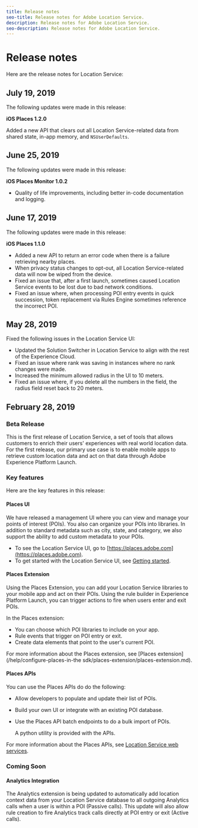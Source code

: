 ```yaml
---
title: Release notes
seo-title: Release notes for Adobe Location Service.
description: Release notes for Adobe Location Service.
seo-description: Release notes for Adobe Location Service.
---
```


# Release notes

Here are the release notes for Location Service:

## July 19, 2019

The following updates were made in this release:

**iOS Places 1.2.0**

Added a new API that clears out all Location Service-related data from shared state, in-app memory, and `NSUserDefaults`.

## June 25, 2019

The following updates were made in this release:

**iOS Places Monitor 1.0.2**

* Quality of life improvements, including better in-code documentation and logging.

## June 17, 2019

The following updates were made in this release:

**iOS Places 1.1.0**

* Added a new API to return an error code when there is a failure retrieving nearby places.
* When privacy status changes to opt-out, all Location Service-related data will now be wiped from the device.
* Fixed an issue that, after a first launch, sometimes caused Location Service events to be lost due to bad network conditions.
* Fixed an issue where, when processing POI entry events in quick succession, token replacement via Rules Engine sometimes reference the incorrect POI.

## May 28, 2019

Fixed the following issues in the Location Service UI:

* Updated the Solution Switcher in Location Service to align with the rest of the Experience Cloud.
* Fixed an issue where rank was saving in instances where no rank changes were made.
* Increased the minimum allowed radius in the UI to 10 meters.
* Fixed an issue where, if you delete all the numbers in the field, the radius field reset back to 20 meters.

## February 28, 2019

### Beta Release

This is the first release of Location Service, a set of tools that allows customers to enrich their users' experiences with real world location data. For the first release, our primary use case is to enable mobile apps to retrieve custom location data and act on that data through Adobe Experience Platform Launch.

### Key features

Here are the key features in this release:

#### Places UI 

We have released a management UI where you can view and manage your points of interest (POIs). You also can organize your POIs into libraries. In addition to standard metadata such as city, state, and category, we also support the ability to add custom metadata to your POIs.

* To see the Location Service UI, go to [https://places.adobe.com](https://places.adobe.com). 
* To get started with the Location Service UI, see [Getting started](/help/getting-started.md).

#### Places Extension

Using the Places Extension, you can add your Location Service libraries to your mobile app and act on their POIs. Using the rule builder in Experience Platform Launch, you can trigger actions to fire when users enter and exit POIs.

In the Places extension:

* You can choose which POI libraries to include on your app.
* Rule events that trigger on POI entry or exit.
* Create data elements that point to the user's current POI.

For more information about the Places extension, see [Places extension](/help/configure-places-in-the sdk/places-extension/places-extension.md).

#### Places APIs 

You can use the Places APIs do do the following:

* Allow developers to populate and update their list of POIs. 
* Build your own UI or integrate with an existing POI database. 
* Use the Places API batch endpoints to do a bulk import of POIs. 

    A python utility is provided with the APIs. 

For more information about the Places APIs, see [Location Service web services](/help/loc-services-rest-apis/loc-services-web-services.md).

### Coming Soon

#### Analytics Integration

The Analytics extension is being updated to automatically add location context data from your Location Service database to all outgoing Analytics calls when a user is within a POI (Passive calls). This update will also allow rule creation to fire Analytics track calls directly at POI entry or exit (Active calls).

